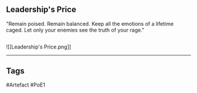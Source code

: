 ## Leadership's Price
"Remain poised. Remain balanced. Keep all the emotions of a lifetime caged. Let only your enemies see the truth of your rage."
##
![[Leadership's Price.png]]

---
## Tags
#Artefact
#PoE1